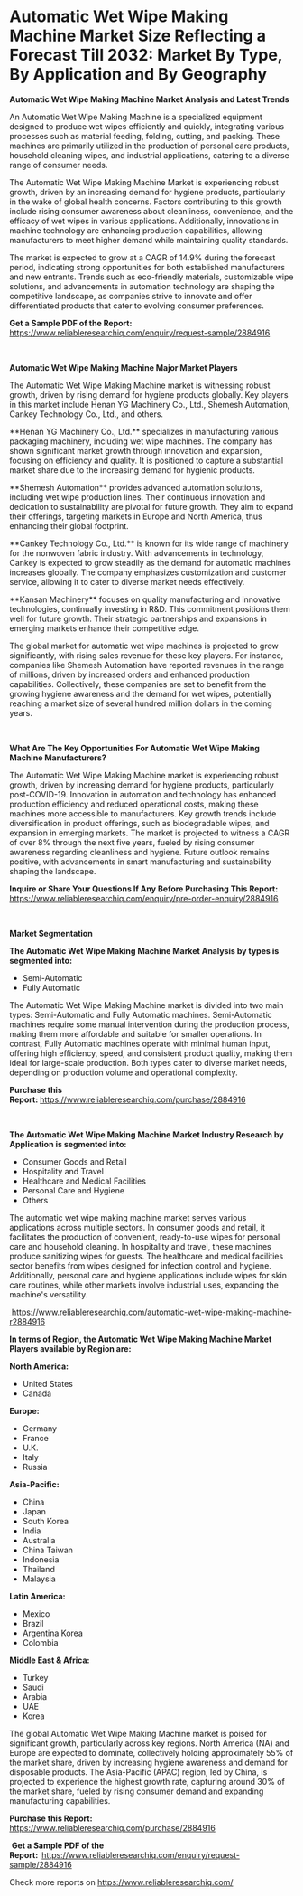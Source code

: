 <p><h1>Automatic Wet Wipe Making Machine Market Size Reflecting a Forecast Till 2032: Market By Type, By Application and By Geography</h1></p><p><strong>Automatic Wet Wipe Making Machine Market Analysis and Latest Trends</strong></p>
<p><p>An Automatic Wet Wipe Making Machine is a specialized equipment designed to produce wet wipes efficiently and quickly, integrating various processes such as material feeding, folding, cutting, and packing. These machines are primarily utilized in the production of personal care products, household cleaning wipes, and industrial applications, catering to a diverse range of consumer needs.</p><p>The Automatic Wet Wipe Making Machine Market is experiencing robust growth, driven by an increasing demand for hygiene products, particularly in the wake of global health concerns. Factors contributing to this growth include rising consumer awareness about cleanliness, convenience, and the efficacy of wet wipes in various applications. Additionally, innovations in machine technology are enhancing production capabilities, allowing manufacturers to meet higher demand while maintaining quality standards.</p><p>The market is expected to grow at a CAGR of 14.9% during the forecast period, indicating strong opportunities for both established manufacturers and new entrants. Trends such as eco-friendly materials, customizable wipe solutions, and advancements in automation technology are shaping the competitive landscape, as companies strive to innovate and offer differentiated products that cater to evolving consumer preferences.</p></p>
<p><strong>Get a Sample PDF of the Report:&nbsp;</strong> <a href="https://www.reliableresearchiq.com/enquiry/request-sample/2884916?utm_campaign=3048&utm_medium=2&utm_source=Github&utm_content=ia&utm_term=13032025&utm_id=automatic-wet-wipe-making-machine">https://www.reliableresearchiq.com/enquiry/request-sample/2884916</a></p>
<p>&nbsp;</p>
<p><strong>Automatic Wet Wipe Making Machine Major Market Players</strong></p>
<p><p>The Automatic Wet Wipe Making Machine market is witnessing robust growth, driven by rising demand for hygiene products globally. Key players in this market include Henan YG Machinery Co., Ltd., Shemesh Automation, Cankey Technology Co., Ltd., and others.</p><p>**Henan YG Machinery Co., Ltd.** specializes in manufacturing various packaging machinery, including wet wipe machines. The company has shown significant market growth through innovation and expansion, focusing on efficiency and quality. It is positioned to capture a substantial market share due to the increasing demand for hygienic products.</p><p>**Shemesh Automation** provides advanced automation solutions, including wet wipe production lines. Their continuous innovation and dedication to sustainability are pivotal for future growth. They aim to expand their offerings, targeting markets in Europe and North America, thus enhancing their global footprint.</p><p>**Cankey Technology Co., Ltd.** is known for its wide range of machinery for the nonwoven fabric industry. With advancements in technology, Cankey is expected to grow steadily as the demand for automatic machines increases globally. The company emphasizes customization and customer service, allowing it to cater to diverse market needs effectively.</p><p>**Kansan Machinery** focuses on quality manufacturing and innovative technologies, continually investing in R&D. This commitment positions them well for future growth. Their strategic partnerships and expansions in emerging markets enhance their competitive edge.</p><p>The global market for automatic wet wipe machines is projected to grow significantly, with rising sales revenue for these key players. For instance, companies like Shemesh Automation have reported revenues in the range of millions, driven by increased orders and enhanced production capabilities. Collectively, these companies are set to benefit from the growing hygiene awareness and the demand for wet wipes, potentially reaching a market size of several hundred million dollars in the coming years.</p></p>
<p>&nbsp;</p>
<p><strong>What Are The Key Opportunities For Automatic Wet Wipe Making Machine Manufacturers?</strong></p>
<p><p>The Automatic Wet Wipe Making Machine market is experiencing robust growth, driven by increasing demand for hygiene products, particularly post-COVID-19. Innovation in automation and technology has enhanced production efficiency and reduced operational costs, making these machines more accessible to manufacturers. Key growth trends include diversification in product offerings, such as biodegradable wipes, and expansion in emerging markets. The market is projected to witness a CAGR of over 8% through the next five years, fueled by rising consumer awareness regarding cleanliness and hygiene. Future outlook remains positive, with advancements in smart manufacturing and sustainability shaping the landscape.</p></p>
<p><strong>Inquire or Share Your Questions If Any Before Purchasing This Report:</strong> <a href="https://www.reliableresearchiq.com/enquiry/pre-order-enquiry/2884916?utm_campaign=3048&utm_medium=2&utm_source=Github&utm_content=ia&utm_term=13032025&utm_id=automatic-wet-wipe-making-machine">https://www.reliableresearchiq.com/enquiry/pre-order-enquiry/2884916</a></p>
<p>&nbsp;</p>
<p><strong>Market Segmentation</strong></p>
<p><strong>The Automatic Wet Wipe Making Machine Market Analysis by types is segmented into:</strong></p>
<p><ul><li>Semi-Automatic</li><li>Fully Automatic</li></ul></p>
<p><p>The Automatic Wet Wipe Making Machine market is divided into two main types: Semi-Automatic and Fully Automatic machines. Semi-Automatic machines require some manual intervention during the production process, making them more affordable and suitable for smaller operations. In contrast, Fully Automatic machines operate with minimal human input, offering high efficiency, speed, and consistent product quality, making them ideal for large-scale production. Both types cater to diverse market needs, depending on production volume and operational complexity.</p></p>
<p><strong>Purchase this Report:&nbsp;</strong><a href="https://www.reliableresearchiq.com/purchase/2884916?utm_campaign=3048&utm_medium=2&utm_source=Github&utm_content=ia&utm_term=13032025&utm_id=automatic-wet-wipe-making-machine">https://www.reliableresearchiq.com/purchase/2884916</a></p>
<p>&nbsp;</p>
<p><strong>The Automatic Wet Wipe Making Machine Market Industry Research by Application is segmented into:</strong></p>
<p><ul><li>Consumer Goods and Retail</li><li>Hospitality and Travel</li><li>Healthcare and Medical Facilities</li><li>Personal Care and Hygiene</li><li>Others</li></ul></p>
<p><p>The automatic wet wipe making machine market serves various applications across multiple sectors. In consumer goods and retail, it facilitates the production of convenient, ready-to-use wipes for personal care and household cleaning. In hospitality and travel, these machines produce sanitizing wipes for guests. The healthcare and medical facilities sector benefits from wipes designed for infection control and hygiene. Additionally, personal care and hygiene applications include wipes for skin care routines, while other markets involve industrial uses, expanding the machine's versatility.</p></p>
<p><a href="https://www.reliableresearchiq.com/automatic-wet-wipe-making-machine-r2884916?utm_campaign=3048&utm_medium=2&utm_source=Github&utm_content=ia&utm_term=13032025&utm_id=automatic-wet-wipe-making-machine">&nbsp;https://www.reliableresearchiq.com/automatic-wet-wipe-making-machine-r2884916</a></p>
<p><strong>In terms of Region, the Automatic Wet Wipe Making Machine Market Players available by Region are:</strong></p>
<p>
    <p> <strong> North America: </strong>
        <ul>
            <li>United States</li>
            <li>Canada</li>
        </ul>
        </p> 
    <p> <strong> Europe: </strong>
        <ul>
            <li>Germany</li>
            <li>France</li>
            <li>U.K.</li>
            <li>Italy</li>
            <li>Russia</li>
        </ul>
        </p> 
    <p> <strong> Asia-Pacific: </strong>
        <ul>
            <li>China</li>
            <li>Japan</li>
            <li>South Korea</li>
            <li>India</li>
            <li>Australia</li>
            <li>China Taiwan</li>
            <li>Indonesia</li>
            <li>Thailand</li>
            <li>Malaysia</li>
        </ul>
        </p> 
    <p> <strong> Latin America: </strong>
        <ul>
            <li>Mexico</li>
            <li>Brazil</li>
            <li>Argentina Korea</li>
            <li>Colombia</li>
        </ul>
        </p> 
    <p> <strong> Middle East & Africa: </strong>
        <ul>
            <li>Turkey</li>
            <li>Saudi</li>
            <li>Arabia</li>
            <li>UAE</li>
            <li>Korea</li>
        </ul>
    </p>
    </p>
<p><p>The global Automatic Wet Wipe Making Machine market is poised for significant growth, particularly across key regions. North America (NA) and Europe are expected to dominate, collectively holding approximately 55% of the market share, driven by increasing hygiene awareness and demand for disposable products. The Asia-Pacific (APAC) region, led by China, is projected to experience the highest growth rate, capturing around 30% of the market share, fueled by rising consumer demand and expanding manufacturing capabilities.</p></p>
<p><strong>Purchase this Report: </strong><a href="https://www.reliableresearchiq.com/purchase/2884916?utm_campaign=3048&utm_medium=2&utm_source=Github&utm_content=ia&utm_term=13032025&utm_id=automatic-wet-wipe-making-machine">https://www.reliableresearchiq.com/purchase/2884916</a></p>
<p>&nbsp;<strong>Get a Sample PDF of the Report:&nbsp;&nbsp;</strong><a href="https://www.reliableresearchiq.com/enquiry/request-sample/2884916?utm_campaign=3048&utm_medium=2&utm_source=Github&utm_content=ia&utm_term=13032025&utm_id=automatic-wet-wipe-making-machine">https://www.reliableresearchiq.com/enquiry/request-sample/2884916</a></p>
<p><strong></strong></p>
<p>Check more reports on <a href="https://www.reliableresearchiq.com/?utm_campaign=3048&utm_medium=2&utm_source=Github&utm_content=ia&utm_term=13032025&utm_id=automatic-wet-wipe-making-machine">https://www.reliableresearchiq.com/</a></p>